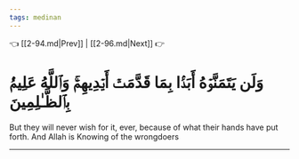 ```yaml
---
tags: medinan
---
```


👈 [[2-94.md|Prev]] | [[2-96.md|Next]] 👉

# وَلَن يَتَمَنَّوۡهُ أَبَدَۢا بِمَا قَدَّمَتۡ أَيۡدِيهِمۡۚ وَٱللَّهُ عَلِيمُۢ بِٱلظَّـٰلِمِينَ

But they will never wish for it, ever, because of what their hands have put forth. And Allah is Knowing of the wrongdoers

---

